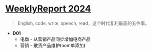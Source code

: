# [WeeklyReport 2024](https://github.com/haoz0x139/myblog/issues/30)

> English, code, write, speech, read，这个时代复利最高的五件事。
- **D01**
    - 电商 - 从营销产品同步增加电商产品
    - 营销 - 散货产品维护(bom单添加)